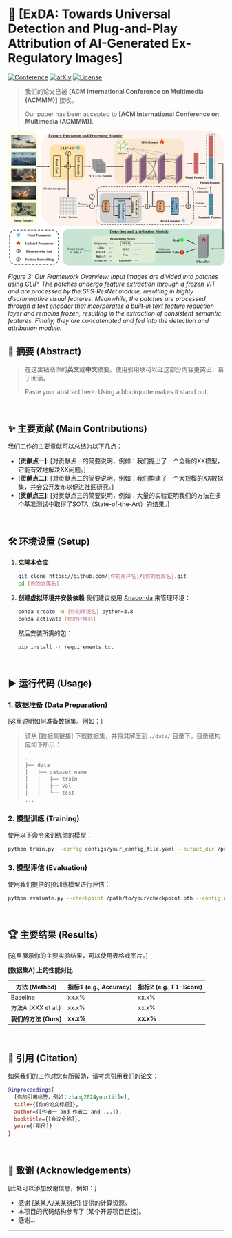 # 🚀 [ExDA: Towards Universal Detection and Plug-and-Play Attribution of AI-Generated Ex-Regulatory Images]

[![Conference](https://img.shields.io/badge/会议简称-年份-blue.svg)](你的会议链接)
[![arXiv](https://img.shields.io/badge/arXiv-论文ID-b31b1b.svg)](你的arXiv链接)
[![License](https://img.shields.io/badge/License-MIT-green.svg)](LICENSE)
<!-- 
    说明：
    - 上面的徽章（Badges）可以提升专业感。请将 "会议简称"、"年份"、"论文ID" 和对应的链接替换成你自己的信息。
    - 如果没有arXiv，可以删除第二行。
    - License可以根据你的项目选择，例如 MIT, Apache 2.0 等。
-->

> 我们的论文已被 **[ACM International Conference on Multimedia (ACMMM)]** 接收。
>
> Our paper has been accepted to **[ACM International Conference on Multimedia (ACMMM)]**.

<p align="center">
  <img src="framework.jpg" alt="framework" width="700"/>
    
<i> Figure 3: Our Framework Overview: Input images are divided into patches using CLIP. The patches undergo feature extraction
through a frozen ViT and are processed by the SFS-ResNet module, resulting in highly discriminative visual features. Meanwhile, the
patches are processed through a text encoder that incorporates a built-in text feature reduction layer and remains frozen, resulting in
the extraction of consistent semantic features. Finally, they are concatenated and fed into the detection and attribution module. </i>
 </p>

## 📝 摘要 (Abstract)
> 在这里粘贴你的**英文**或**中文**摘要。使用引用块可以让这部分内容更突出，易于阅读。
>
> Paste your abstract here. Using a blockquote makes it stand out.

<br>

## ✨ 主要贡献 (Main Contributions)
我们工作的主要贡献可以总结为以下几点：
*   **[贡献点一]**: [对贡献点一的简要说明，例如：我们提出了一个全新的XX模型，它能有效地解决XX问题。]
*   **[贡献点二]**: [对贡献点二的简要说明，例如：我们构建了一个大规模的XX数据集，并会公开发布以促进社区研究。]
*   **[贡献点三]**: [对贡献点三的简要说明，例如：大量的实验证明我们的方法在多个基准测试中取得了SOTA（State-of-the-Art）的结果。]

<br>

## 🛠️ 环境设置 (Setup)

1.  **克隆本仓库**
    ```bash
    git clone https://github.com/[你的用户名]/[你的仓库名].git
    cd [你的仓库名]
    ```

2.  **创建虚拟环境并安装依赖**
    我们建议使用 [Anaconda](https://www.anaconda.com/) 来管理环境：
    ```bash
    conda create -n [你的环境名] python=3.8
    conda activate [你的环境名]
    ```
    然后安装所需的包：
    ```bash
    pip install -r requirements.txt
    ```
    <!-- 说明：请在你的项目根目录中创建一个 `requirements.txt` 文件，并列出所有依赖项。 -->

<br>

## ▶️ 运行代码 (Usage)

### 1. 数据准备 (Data Preparation)
[这里说明如何准备数据集。例如：]
> 请从 [数据集链接] 下载数据集，并将其解压到 `./data/` 目录下。目录结构应如下所示：
> ```
> .
> ├── data
> │   ├── dataset_name
> │   │   ├── train
> │   │   ├── val
> │   │   └── test
> ...
> ```

### 2. 模型训练 (Training)
使用以下命令来训练你的模型：
```bash
python train.py --config configs/your_config_file.yaml --output_dir /path/to/save
```
<!-- 说明：请根据你的实际运行命令进行修改。 -->

### 3. 模型评估 (Evaluation)
使用我们提供的预训练模型进行评估：
```bash
python evaluate.py --checkpoint /path/to/your/checkpoint.pth --config configs/your_config_file.yaml
```
<!-- 说明：如果提供预训练模型，请说明下载链接和放置位置。 -->

<br>

## 🏆 主要结果 (Results)
[这里展示你的主要实验结果，可以使用表格或图片。]

**[数据集A] 上的性能对比**

| 方法 (Method)      | 指标1 (e.g., Accuracy) | 指标2 (e.g., F1-Score) |
| ------------------ | ---------------------- | ---------------------- |
| Baseline           | xx.x%                  | xx.x%                  |
| 方法A (XXX et al.) | xx.x%                  | xx.x%                  |
| **我们的方法 (Ours)** | **xx.x%**              | **xx.x%**              |

<br>

## 📜 引用 (Citation)
如果我们的工作对您有所帮助，请考虑引用我们的论文：
```bibtex
@inproceedings{
  [你的引用标签，例如：zhang2024yourtitle],
  title={[你的论文标题]},
  author={[作者一 and 作者二 and ...]},
  booktitle={[会议全称]},
  year={[年份]}
}
```

<br>

## 🙏 致谢 (Acknowledgements)
[此处可以添加致谢信息，例如：]
*   感谢 [某某人/某某组织] 提供的计算资源。
*   本项目的代码结构参考了 [某个开源项目链接]。
*   感谢...

---
